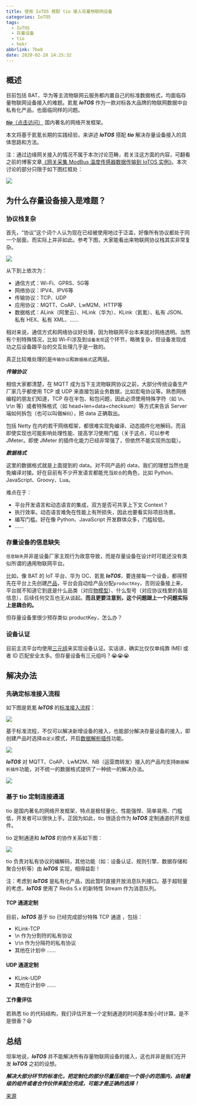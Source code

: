 ```yaml
---
title: 使用 IoTOS 搭配 tio 接入存量物联网设备
categories: IoTOS
tags:
  - IoTOS
  - 存量设备
  - tio
  - hekr
abbrlink: 7be8
date: 2020-02-28 14:25:32
---
```


## 概述

目前包括 BAT、华为等主流物联网云服务都内置自己的标准数据格式，均面临存量物联网设备接入的难题。氦氪 ***IoTOS*** 作为一款对标各大品牌的物联网数据中台私有化产品，也面临同样的问题。

[***tio***（点击访问）](https://www.t-io.org) 国内著名的网络开发框架。

本文将基于氦氪长期的实践经验，来讲述 ***IoTOS*** 搭配 ***tio*** 解决存量设备接入的具体思路和方法。

注：通过边缘网关接入的情况不属于本次讨论范畴，若关注这方面的内容，可翻看之前的博客文章[《网关采集 ModBus 温度传感器数据传输到 IoTOS 实例》](https://hekr.me/blog/2020/02/19/Hekr%20GATEWAY204/)。本次讨论的部分只限于如下图红框处：

![](/blog/images/IoTOS接入存量设备/设备直连部分.png)

## 为什么存量设备接入是难题？

### 协议栈复杂

首先，“协议”这个词个人认为现在已经被使用地过于泛滥，好像所有协议都处于同一个层面，而实际上并非如此。参考下图，大家能看出来物联网协议栈其实非常复杂。

![](/blog/images/IoTOS接入存量设备/协议栈.png)

从下到上依次为：
* 通信方式：Wi-Fi、GPRS、5G等
* 网络协议：IPV4、IPV6等
* 传输协议：TCP、UDP
* 应用协议：MQTT、CoAP、LwM2M、HTTP等
* 数据格式：ALink（阿里云）、HLink（华为）、KLink（氦氪）、私有 JSON、私有 HEX、私有 XML、……

相对来说，通信方式和网络协议好处理，因为物联网平台本来就对网络透明。当然有个别特殊情况，比如 Wi-Fi涉及到`设备发现`这个环节，略微复杂，但设备发现成功之后设备跟平台的交互处理几乎是一致的。

真正比较难处理的是`传输协议`和`数据格式`这两层。

***传输协议***

相信大家都清楚，在 MQTT 成为当下主流物联网协议之前，大部分传统设备生产厂家几乎都使用 TCP 或 UDP 来直接包装业务数据，比如宏电协议等。熟悉网络编程的朋友们知道，TCP 存在半包、粘包问题，因此必须使用特殊字符（如 \n、\r\n 等）或者特殊格式（如 head+len+data+checksum）等方式来告诉 Server 端如何拆包（也可以叫做`解码`），把 data 正确取出。

包括 Netty 在内的若干网络框架，都很难实现免编译、动态插件化地解码，而且即使实现也可能影响处理性能、提高学习使用门槛（关于这点，可以参考 JMeter。即使 JMeter 的插件化能力已经非常强了，但依然不能实现热加载）。

***数据格式***

这里的数据格式就是上面提到的 data。对不同产品的 data，我们的理想当然也是免编译对接。好在目前有不少开发语言都能充当`胶合`的角色，比如 Python、JavaScript、Groovy、Lua。

难点在于：
* 平台开发语言和动态语言的集成，双方是否可共享上下文 Context？
* 执行效率。动态语言难免在性能上有所损失，因此也要看实际项目场景。
* 编写门槛。好在像 Python、JavaScript 开发群体众多，门槛较低。
* ……

### 存量设备的信息缺失

`信息缺失`并非是设备厂家主观行为故意导致，而是存量设备在设计时可能还没有类似所谓的通用物联网平台。

比如，像 BAT 的 IoT 平台、华为 OC、氦氪 ***IoTOS***，要连接每一个设备，都得预先在平台上先创建[产品](https://hy.hekr.me/iot-docs-test/web/content/%E8%AE%BE%E5%A4%87%E6%8E%A5%E5%85%A5/%E5%88%9B%E5%BB%BA%E4%BA%A7%E5%93%81.html)，平台会自动给产品分配`productKey`，否则设备接上来，平台就不知道它到底是什么品类（对应[物模型](https://hy.hekr.me/iot-docs-test/web/content/%E8%AE%BE%E5%A4%87%E6%8E%A5%E5%85%A5/%E7%89%A9%E6%A8%A1%E5%9E%8B.html)）、什么型号（对应协议栈里的各层信息），后续任何交互也无从谈起。**而且更要注意到，这个问题跟上一个问题实际上是耦合的。**

但存量设备里很少预存类似 productKey，怎么办？

### 设备认证

目前主流平台均使用[三元组](https://hy.hekr.me/iot-docs-test/web/content/%E8%AE%BE%E5%A4%87%E6%8E%A5%E5%85%A5/MQTT%E5%8D%8F%E8%AE%AE%E6%8E%A5%E5%85%A5.html#%E8%8E%B7%E5%8F%96%E8%BF%9E%E6%8E%A5%E8%AE%A4%E8%AF%81%E5%8F%82%E6%95%B0)来实现设备认证。实话讲，确实比仅仅单纯靠 IMEI 或者 ID 匹配安全太多。但存量设备有三元组吗？😭😭😭

## 解决办法

### 先确定标准接入流程

如下图是氦氪 ***IoTOS*** 的[标准接入流程](https://hy.hekr.me/iot-docs-test/web/content/%E5%BF%AB%E9%80%9F%E5%85%A5%E9%97%A8/%E4%B8%9A%E5%8A%A1%E4%BD%BF%E7%94%A8%E5%85%A8%E6%B5%81%E7%A8%8B.html)：

![](/blog/images/IoTOS接入存量设备/标准接入流程.png)

基于标准流程，不仅可以解决新增设备的接入，也能部分解决存量设备的接入，即创建产品时选择`自定义`模式，开启[数据解析插件](https://hy.hekr.me/iot-docs-test/web/content/%E8%AE%BE%E5%A4%87%E6%8E%A5%E5%85%A5/%E6%95%B0%E6%8D%AE%E8%A7%A3%E6%9E%90.html)功能。

![](/blog/images/IoTOS接入存量设备/自定义数据格式.png)

***IoTOS*** 对 MQTT、CoAP、LwM2M、NB（运营商转发）接入的产品均支持`数据解析插件`功能，对不统一的数据格式提供了一种统一的解决办法。

![](/blog/images/IoTOS接入存量设备/数据协议解析.png)

### 基于 tio 定制连接通道

tio 是国内著名的网络开发框架，特点是极轻量化、性能强悍、简单易用、门槛低，开发者可以很快上手。正因为如此，tio 很适合作为 ***IoTOS*** 定制通道的开发组件。

tio 定制通道和 ***IoTOS*** 的协作关系如下图：

![](/blog/images/IoTOS接入存量设备/tio和IoTOS的协作.png)

tio 负责对私有协议的编解码，其他功能（如：设备认证、规则引擎、数据存储和聚合分析等）由 ***IoTOS*** 实现，相得益彰！

注：考虑到 ***IoTOS*** 是私有化产品，因此暂时直接开放消息队列接口。基于超轻量的考虑，***IoTOS*** 使用了 Redis 5.x 的新特性 Stream 作为消息队列。

#### TCP 通道定制

目前，***IoTOS*** 基于 tio 已经完成部分特殊 TCP 通道 ，包括：

* KLink-TCP
* \n 作为分割符的私有协议
* \r\n 作为分隔符的私有协议
* 其他在计划中 ……

#### UDP 通道定制

* KLink-UDP
* 其他在计划中 ……

#### 工作量评估

若熟悉 tio 的代码结构，我们评估开发一个定制通道的时间基本按小时计算。是不是很香？😆

## 总结

坦率地说，***IoTOS*** 并不能解决所有存量物联网设备的接入，这也并非是我们在开发 ***IoTOS*** 之初的设想。

***解决大部分环节的标准化，把定制化的部分尽量压缩在一个很小的范围内，由轻量级的组件或者合作伙伴来配合完成，可能才是正确的选择！***

[来源](https://hekr.me/blog/2020/02/28/%E4%BD%BF%E7%94%A8%20IoTOS%20%E6%8E%A5%E5%85%A5%E5%AD%98%E9%87%8F%E8%AE%BE%E5%A4%87/)
